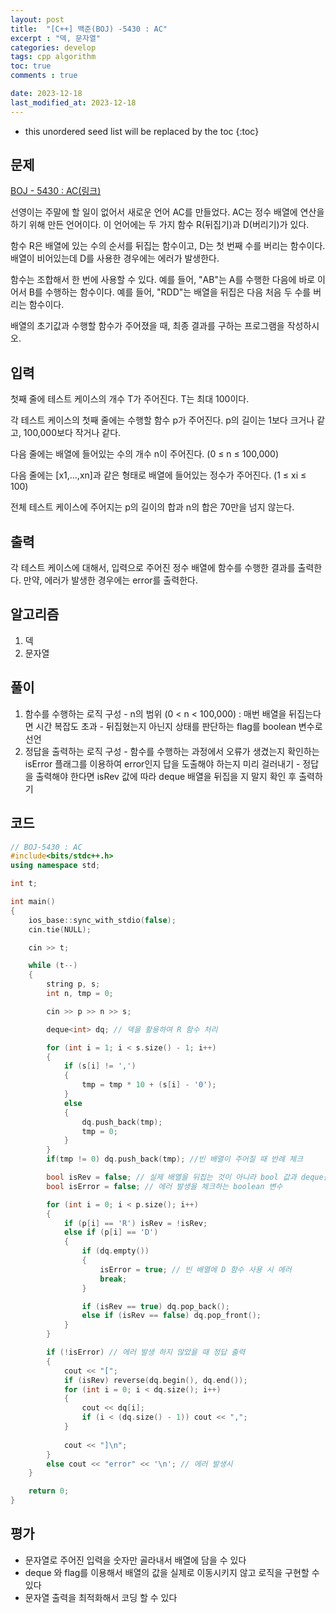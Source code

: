 ```yaml
---
layout: post
title:  "[C++] 백준(BOJ) -5430 : AC"
excerpt : "덱, 문자열"
categories: develop
tags: cpp algorithm
toc: true
comments : true

date: 2023-12-18
last_modified_at: 2023-12-18
---
```


* this unordered seed list will be replaced by the toc
{:toc}

## 문제 

[BOJ - 5430 : AC(링크)](https://www.acmicpc.net/problem/5430)

선영이는 주말에 할 일이 없어서 새로운 언어 AC를 만들었다. AC는 정수 배열에 연산을 하기 위해 만든 언어이다. 이 언어에는 두 가지 함수 R(뒤집기)과 D(버리기)가 있다.

함수 R은 배열에 있는 수의 순서를 뒤집는 함수이고, D는 첫 번째 수를 버리는 함수이다. 배열이 비어있는데 D를 사용한 경우에는 에러가 발생한다.

함수는 조합해서 한 번에 사용할 수 있다. 예를 들어, "AB"는 A를 수행한 다음에 바로 이어서 B를 수행하는 함수이다. 예를 들어, "RDD"는 배열을 뒤집은 다음 처음 두 수를 버리는 함수이다.

배열의 초기값과 수행할 함수가 주어졌을 때, 최종 결과를 구하는 프로그램을 작성하시오.

## 입력
첫째 줄에 테스트 케이스의 개수 T가 주어진다. T는 최대 100이다.

각 테스트 케이스의 첫째 줄에는 수행할 함수 p가 주어진다. p의 길이는 1보다 크거나 같고, 100,000보다 작거나 같다.

다음 줄에는 배열에 들어있는 수의 개수 n이 주어진다. (0 ≤ n ≤ 100,000)

다음 줄에는 [x1,...,xn]과 같은 형태로 배열에 들어있는 정수가 주어진다. (1 ≤ xi ≤ 100)

전체 테스트 케이스에 주어지는 p의 길이의 합과 n의 합은 70만을 넘지 않는다.

## 출력
각 테스트 케이스에 대해서, 입력으로 주어진 정수 배열에 함수를 수행한 결과를 출력한다. 만약, 에러가 발생한 경우에는 error를 출력한다.

## 알고리즘
  1. 덱
  2. 문자열

## 풀이
  1. 함수를 수행하는 로직 구성
    - n의 범위 (0 < n < 100,000) : 매번 배열을 뒤집는다면 시간 복잡도 초과
	- 뒤집혔는지 아닌지 상태를 판단하는 flag를 boolean 변수로 선언
  2. 정답을 출력하는 로직 구성
    - 함수를 수행하는 과정에서 오류가 생겼는지 확인하는 isError 플래그를 이용하여 error인지 답을 도출해야 하는지 미리 걸러내기
	- 정답을 출력해야 한다면 isRev 값에 따라 deque 배열을 뒤집을 지 말지 확인 후 출력하기

## 코드  
```cpp
// BOJ-5430 : AC
#include<bits/stdc++.h>
using namespace std;

int t;

int main()
{
	ios_base::sync_with_stdio(false);
	cin.tie(NULL);

	cin >> t;

	while (t--)
	{
		string p, s;
		int n, tmp = 0;

		cin >> p >> n >> s;

		deque<int> dq; // 덱을 활용하여 R 함수 처리

		for (int i = 1; i < s.size() - 1; i++)
		{
			if (s[i] != ',')
			{
				tmp = tmp * 10 + (s[i] - '0');
			}
			else
			{
				dq.push_back(tmp);
				tmp = 0;
			}
		}
		if(tmp != 0) dq.push_back(tmp); //빈 배열이 주어질 때 반례 체크

		bool isRev = false; // 실제 배열을 뒤집는 것이 아니라 bool 값과 deque를 활용하여 앞 또는 뒤의 원소 제거
		bool isError = false; // 에러 발생을 체크하는 boolean 변수

		for (int i = 0; i < p.size(); i++)
		{
			if (p[i] == 'R') isRev = !isRev;
			else if (p[i] == 'D')
			{
				if (dq.empty())
				{
					isError = true; // 빈 배열에 D 함수 사용 시 에러
					break;
				}

				if (isRev == true) dq.pop_back();
				else if (isRev == false) dq.pop_front();
			}
		}

		if (!isError) // 에러 발생 하지 않았을 때 정답 출력
		{
			cout << "[";
			if (isRev) reverse(dq.begin(), dq.end());
			for (int i = 0; i < dq.size(); i++)
			{
				cout << dq[i];
				if (i < (dq.size() - 1)) cout << ",";
			}
			
			cout << "]\n";
		}
		else cout << "error" << '\n'; // 에러 발생시
	}

	return 0;
}
```

## 평가  
* 문자열로 주어진 입력을 숫자만 골라내서 배열에 담을 수 있다
* deque 와 flag를 이용해서 배열의 값을 실제로 이동시키지 않고 로직을 구현할 수 있다
* 문자열 출력을 최적화해서 코딩 할 수 있다